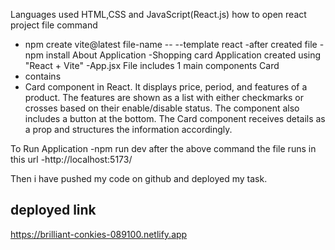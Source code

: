 Languages used
HTML,CSS and JavaScript(React.js)
how to open react project file
command 
- npm create vite@latest file-name -- --template react
-after created file - npm install
About Application
-Shopping card Application created using "React + Vite"
-App.jsx File includes 1 main components
Card
- contains
 - Card component in React. It displays price, period, and features of a product. The features are shown as a list with either checkmarks or crosses based on their enable/disable status. The component also includes a button at the bottom. The Card component receives details as a prop and structures the information accordingly.

To Run Application
-npm run dev
after the above command 
the file runs in this url -http://localhost:5173/

Then i have pushed my code on github and 
deployed my task.

deployed link
-
https://brilliant-conkies-089100.netlify.app



